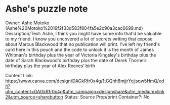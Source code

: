# Ashe's puzzle note

Owner: Ashe Motoko (Ashe%20Motoko%2019f2f33d583f804fa5e2c90a3cac6699.md)
Description/Text: Ashe, I think you might have some info that'd be valuable to my friend. I know you uncovered a lot of secrets writing that expose about Marcus Blackwood that no publication will print. I've left my friend's card here in this pouch and the code to unlock it is the month of James Whitman's birthday plus the year of Victoria Kingsley's birthday plus the date of Sarah Blackwood's birthday plus the date of Derek Thorne’s birthday plus the year of Alex Reeves’ birth

Content Link: https://www.canva.com/design/DAGkRfr0x4g/1tGQhh8mjjrYcjjsqw5HmQ/edit?utm_content=DAGkRfr0x4g&utm_campaign=designshare&utm_medium=link2&utm_source=sharebutton
Status: Source Prop/print
Container?: No